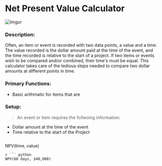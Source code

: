 # Net Present Value Calculator

![Imgur](https://i.imgur.com/HeTY4KK.png)

### Description:
Often, an item or event is recorded with two data points, a value and a time. The value recorded is the dollar amount paid at the time of the event, and the time recorded is relative to the start of a project. If two items or events wish to be compared and/or combined, their time's must be equal. This calculator takes care of the tedious steps needed to compare two dollar amounts at different points in time.

### Primary Functions:
* Basic arithmatic for items that are

### Setup:

> An event or item requires the follwoing information:
* Dollar amount at the time of the event
* Time relative to the start of the Project
>
>``` python
NPV(time, value)
```
> ``` python
NPV(60 days, $40,000)
  ```
